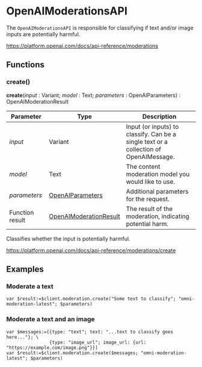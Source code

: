 # OpenAIModerationsAPI

The `OpenAIModerationsAPI` is responsible for classifying if text and/or image inputs are potentially harmful.

https://platform.openai.com/docs/api-reference/moderations

## Functions

### create()

**create**(*input* : Variant; *model* : Text; *parameters* : OpenAIParameters) : OpenAIModerationResult

| Parameter        | Type                     | Description                                                   |
|------------------|--------------------------|---------------------------------------------------------------|
| *input*          | Variant                | Input (or inputs) to classify. Can be a single text or a collection of OpenAIMessage. |
| *model*          | Text                   | The content moderation model you would like to use.           |
| *parameters*     | [OpenAIParameters](OpenAIParameters.md)       | Additional parameters for the request.                        |
| Function result | [OpenAIModerationResult](OpenAIModerationResult.md) | The result of the moderation, indicating potential harm.       |

Classifies whether the input is potentially harmful.

https://platform.openai.com/docs/api-reference/moderations/create

## Examples

### Moderate a text

```4d
var $result:=$client.moderation.create("Some text to classify"; "omni-moderation-latest"; $parameters)
```

### Moderate a text and an image

```4d
var $messages:=[{type: "text"; text: "...text to classify goes here..."}; \
                {type: "image_url"; image_url: {url: "https://example.com/image.png"}}]
var $result:=$client.moderation.create($messages; "omni-moderation-latest"; $parameters)
```